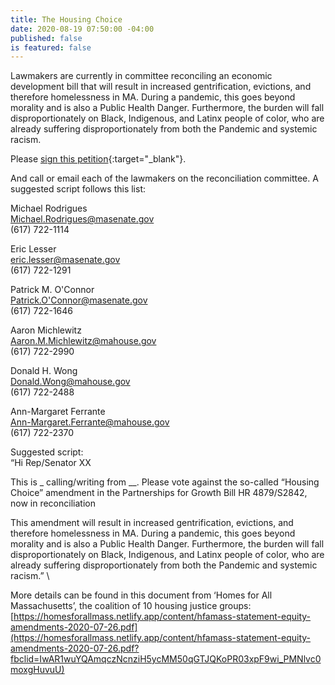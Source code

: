 ```yaml
---
title: The Housing Choice
date: 2020-08-19 07:50:00 -04:00
published: false
is featured: false
---
```


Lawmakers are currently in committee reconciling an economic development bill that will result in increased gentrification, evictions, and therefore homelessness in MA. During a pandemic, this goes beyond morality and is also a Public Health Danger. Furthermore, the burden will fall disproportionately on Black, Indigenous, and Latinx people of color, who are already suffering disproportionately from both the Pandemic and systemic racism.

Please [sign this petition](https://www.change.org/p/massachusetts-state-senator-karen-spilka-no-new-eviction-machine-nix-it-or-fix-it){:target="_blank"}.

And call or email each of the lawmakers on the reconciliation committee. A suggested script follows this list:

Michael Rodrigues\
[Michael.Rodrigues@masenate.gov](mailto:Michael.Rodrigues@masenate.gov)\
\(617) 722-1114

Eric Lesser\
[eric.lesser@masenate.gov](mailto:eric.lesser@masenate.gov)\
\(617) 722-1291

Patrick M. O'Connor\
[Patrick.O'Connor@masenate.gov](mailto:Patrick.O'Connor@masenate.gov)\
\(617) 722-1646

Aaron Michlewitz \
[Aaron.M.Michlewitz@mahouse.gov](mailto:Aaron.M.Michlewitz@mahouse.gov)\
\(617) 722-2990

Donald H. Wong \
[Donald.Wong@mahouse.gov](mailto:Donald.Wong@mahouse.gov)\
\(617) 722-2488

Ann-Margaret Ferrante\
[Ann-Margaret.Ferrante@mahouse.gov](mailto:Ann-Margaret.Ferrante@mahouse.gov)\
\(617) 722-2370

Suggested script:\
“Hi Rep/Senator XX

This is _ calling/writing from __. Please vote against the so-called “Housing Choice” amendment in the Partnerships for Growth Bill HR 4879/S2842, now in reconciliation

This amendment will result in increased gentrification, evictions, and therefore homelessness in MA. During a pandemic, this goes beyond morality and is also a Public Health Danger. Furthermore, the burden will fall disproportionately on Black, Indigenous, and Latinx people of color, who are already suffering disproportionately from both the Pandemic and systemic racism.”  \\

More details can be found in this document from ‘Homes for All Massachusetts’, the coalition of 10 housing justice groups: \
[https://homesforallmass.netlify.app/content/hfamass-statement-equity-amendments-2020-07-26.pdf](https://homesforallmass.netlify.app/content/hfamass-statement-equity-amendments-2020-07-26.pdf?fbclid=IwAR1wuYQAmqczNcnziH5ycMM50qGTJQKoPR03xpF9wi_PMNlvc0moxgHuvuU)